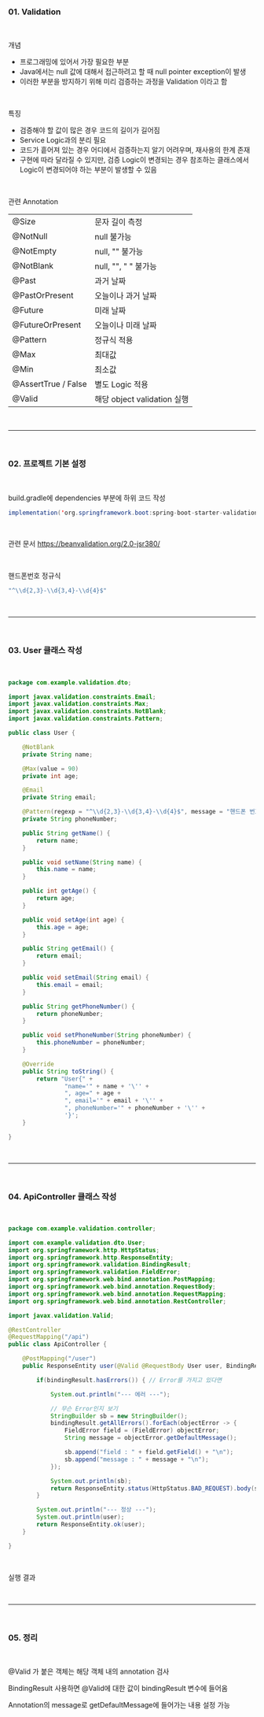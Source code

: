 <h3>01. Validation</h3>

<br>

개념
- 프로그래밍에 있어서 가장 필요한 부분
- Java에서는 null 값에 대해서 접근하려고 할 때 null pointer exception이 발생
- 이러한 부분을 방지하기 위해 미리 검증하는 과정을 Validation 이라고 함

<br>

특징
- 검증해야 할 값이 많은 경우 코드의 길이가 길어짐
- Service Logic과의 분리 필요
- 코드가 흩어져 있는 경우 어디에서 검증하는지 알기 어려우며, 재사용의 한계 존재
- 구현에 따라 달라질 수 있지만, 검증 Logic이 변경되는 경우 참조하는 클래스에서 Logic이 변경되어야 하는 부분이 발생할 수 있음

<br>

관련 Annotation

<table>
    <tr><td>@Size</td><td>문자 길이 측정</td></tr>
    <tr><td>@NotNull</td><td>null 불가능</td></tr>
    <tr><td>@NotEmpty</td><td>null, "" 불가능</td></tr>
    <tr><td>@NotBlank</td><td>null, "", " " 불가능</td></tr>
    <tr><td>@Past</td><td>과거 날짜</td></tr>
    <tr><td>@PastOrPresent</td><td>오늘이나 과거 날짜</td></tr>
    <tr><td>@Future</td><td>미래 날짜</td></tr>
    <tr><td>@FutureOrPresent</td><td>오늘이나 미래 날짜</td></tr>
    <tr><td>@Pattern</td><td>정규식 적용</td></tr>
    <tr><td>@Max</td><td>최대값</td></tr>
    <tr><td>@Min</td><td>최소값</td></tr>
    <tr><td>@AssertTrue / False</td><td>별도 Logic 적용</td></tr>
    <tr><td>@Valid</td><td>해당 object validation 실행</td></tr>
</table>

<br>

---

<br>

<h3>02. 프로젝트 기본 설정</h3>

<br>

build.gradle에 dependencies 부분에 하위 코드 작성

```java
implementation('org.springframework.boot:spring-boot-starter-validation')
```

<br>

관련 문서
https://beanvalidation.org/2.0-jsr380/

<br>

핸드폰번호 정규식
```java
"^\\d{2,3}-\\d{3,4}-\\d{4}$"
```


<br>

---

<br>

<h3>03. User 클래스 작성</h3>

<br>

```java
package com.example.validation.dto;

import javax.validation.constraints.Email;
import javax.validation.constraints.Max;
import javax.validation.constraints.NotBlank;
import javax.validation.constraints.Pattern;

public class User {

    @NotBlank
    private String name;

    @Max(value = 90)
    private int age;

    @Email
    private String email;

    @Pattern(regexp = "^\\d{2,3}-\\d{3,4}-\\d{4}$", message = "핸드폰 번호의 양식과 맞지 않습니다. xxx-xxxx-xxxx")
    private String phoneNumber;

    public String getName() {
        return name;
    }

    public void setName(String name) {
        this.name = name;
    }

    public int getAge() {
        return age;
    }

    public void setAge(int age) {
        this.age = age;
    }

    public String getEmail() {
        return email;
    }

    public void setEmail(String email) {
        this.email = email;
    }

    public String getPhoneNumber() {
        return phoneNumber;
    }

    public void setPhoneNumber(String phoneNumber) {
        this.phoneNumber = phoneNumber;
    }

    @Override
    public String toString() {
        return "User{" +
                "name='" + name + '\'' +
                ", age=" + age +
                ", email='" + email + '\'' +
                ", phoneNumber='" + phoneNumber + '\'' +
                '}';
    }

}
```

<br>

---

<br>

<h3>04. ApiController 클래스 작성</h3>

<br>

```java
package com.example.validation.controller;

import com.example.validation.dto.User;
import org.springframework.http.HttpStatus;
import org.springframework.http.ResponseEntity;
import org.springframework.validation.BindingResult;
import org.springframework.validation.FieldError;
import org.springframework.web.bind.annotation.PostMapping;
import org.springframework.web.bind.annotation.RequestBody;
import org.springframework.web.bind.annotation.RequestMapping;
import org.springframework.web.bind.annotation.RestController;

import javax.validation.Valid;

@RestController
@RequestMapping("/api")
public class ApiController {

    @PostMapping("/user")
    public ResponseEntity user(@Valid @RequestBody User user, BindingResult bindingResult) {

        if(bindingResult.hasErrors()) { // Error를 가지고 있다면

            System.out.println("--- 에러 ---");

            // 무슨 Error인지 보기
            StringBuilder sb = new StringBuilder();
            bindingResult.getAllErrors().forEach(objectError -> {
                FieldError field = (FieldError) objectError;
                String message = objectError.getDefaultMessage();

                sb.append("field : " + field.getField() + "\n");
                sb.append("message : " + message + "\n");
            });

            System.out.println(sb);
            return ResponseEntity.status(HttpStatus.BAD_REQUEST).body(sb.toString());
        }

        System.out.println("--- 정상 ---");
        System.out.println(user);
        return ResponseEntity.ok(user);
    }

}
```

<br>

실행 결과

<br>

---

<br>

<h3>05. 정리</h3>

<br>

@Valid 가 붙은 객체는 해당 객체 내의 annotation 검사

BindingResult 사용하면 @Valid에 대한 값이 bindingResult 변수에 들어옴

Annotation의 message로 getDefaultMessage에 들어가는 내용 설정 가능


<br>
